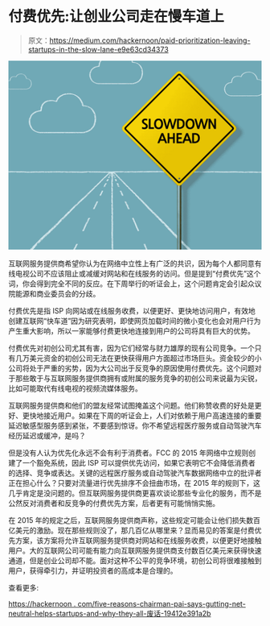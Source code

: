 # 付费优先:让创业公司走在慢车道上

> 原文：<https://medium.com/hackernoon/paid-prioritization-leaving-startups-in-the-slow-lane-e9e63cd34373>

![](img/8ca7ddee7239bf9536aa56ccc014c8a6.png)

互联网服务提供商希望你认为在网络中立性上有广泛的共识，因为每个人都同意有线电视公司不应该阻止或减缓对网站和在线服务的访问。但是提到“付费优先”这个词，你会得到完全不同的反应。在下周举行的听证会上，这个问题肯定会引起众议院能源和商业委员会的分歧。

付费优先是指 ISP 向网站或在线服务收费，以便更好、更快地访问用户，有效地创建互联网“快车道”因为研究表明，即使网页加载时间的微小变化也会对用户行为产生重大影响，所以一家能够付费更快地连接到用户的公司将具有巨大的优势。

付费优先对初创公司尤其有害，因为它们经常与财力雄厚的现有公司竞争。一个只有几万美元资金的初创公司无法在更快获得用户方面超过市场巨头。资金较少的小公司将处于严重的劣势，因为大公司出于反竞争的原因使用付费优先。这个问题对于那些敢于与互联网服务提供商拥有或附属的服务竞争的初创公司来说最为尖锐，比如可能取代有线电视的视频流媒体服务。

互联网服务提供商和他们的盟友经常试图掩盖这个问题。他们称赞收费的好处是更好、更快地接近用户。如果在下周的听证会上，人们对依赖于用户高速连接的重要延迟敏感型服务感到紧张，不要感到惊讶。你不希望远程医疗服务或自动驾驶汽车经历延迟或缓冲，是吗？

但是没有人认为优先化永远不会有利于消费者。FCC 的 2015 年网络中立规则创建了一个豁免系统，因此 ISP 可以提供优先访问，如果它表明它不会降低消费者的选择、竞争或表达。关键的远程医疗服务或自动驾驶汽车数据网络中立的批评者正在担心什么？只要对流量进行优先排序不会扭曲市场，在 2015 年的规则下，这几乎肯定是没问题的。但互联网服务提供商更喜欢谈论那些专业化的服务，而不是公然反对消费者和反竞争的付费优先方案，后者更有可能悄悄实施。

在 2015 年的规定之后，互联网服务提供商声称，这些规定可能会让他们损失数百亿美元的激励。现在那些规则没了，那几百亿从哪里来？显而易见的答案是付费优先方案，该方案将允许互联网服务提供商对网站和在线服务收费，以便更好地接触用户。大的互联网公司可能有能力向互联网服务提供商支付数百亿美元来获得快速通道，但是创业公司却不能。面对这种不公平的竞争环境，初创公司将很难接触到用户，获得牵引力，并证明投资者的高成本是合理的。

查看更多:

[https://hackernoon . com/five-reasons-chairman-pai-says-gutting-net-neutral-helps-startups-and-why-they-all-废话-19412e391a2b](https://hackernoon.com/five-reasons-chairman-pai-says-gutting-net-neutrality-helps-startups-and-why-theyre-all-nonsense-19412e391a2b)